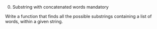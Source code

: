
0. Substring with concatenated words
mandatory

Write a function that finds all the possible substrings containing a list of words, within a given string.